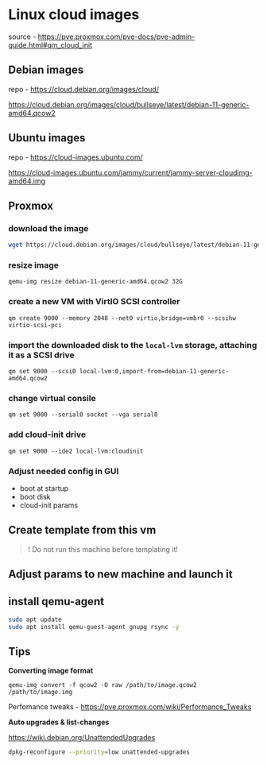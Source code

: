 # Linux cloud images

source - https://pve.proxmox.com/pve-docs/pve-admin-guide.html#qm_cloud_init

## Debian images
repo - https://cloud.debian.org/images/cloud/

https://cloud.debian.org/images/cloud/bullseye/latest/debian-11-generic-amd64.qcow2

## Ubuntu images

repo - https://cloud-images.ubuntu.com/

https://cloud-images.ubuntu.com/jammy/current/jammy-server-cloudimg-amd64.img

## Proxmox

### download the image
```bash
wget https://cloud.debian.org/images/cloud/bullseye/latest/debian-11-generic-amd64.qcow2
```

### resize image

```
qemu-img resize debian-11-generic-amd64.qcow2 32G
```

### create a new VM with VirtIO SCSI controller

```
qm create 9000 --memory 2048 --net0 virtio,bridge=vmbr0 --scsihw virtio-scsi-pci
```

### import the downloaded disk to the `local-lvm` storage, attaching it as a SCSI drive

```
qm set 9000 --scsi0 local-lvm:0,import-from=debian-11-generic-amd64.qcow2
```

### change virtual consile

```
qm set 9000 --serial0 socket --vga serial0
```

### add cloud-init drive

```
qm set 9000 --ide2 local-lvm:cloudinit
```

### Adjust needed config in GUI

- boot at startup
- boot disk
- cloud-init params

## Create template from this vm
>! Do not run this machine before templating it!

## Adjust params to new machine and launch it

## install qemu-agent

```bash
sudo apt update
sudo apt install qemu-guest-agent gnupg rsync -y
```

## Tips

**Converting image format**

```
qemu-img convert -f qcow2 -O raw /path/to/image.qcow2 /path/to/image.img
```

Perfomance tweaks - https://pve.proxmox.com/wiki/Performance_Tweaks

**Auto upgrades & list-changes**

https://wiki.debian.org/UnattendedUpgrades

```bash
dpkg-reconfigure --priority=low unattended-upgrades
```